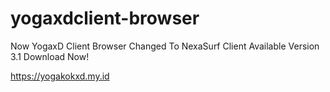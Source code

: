 # yogaxdclient-browser
Now YogaxD Client Browser Changed To NexaSurf Client
Available Version 3.1
Download Now!

https://yogakokxd.my.id
